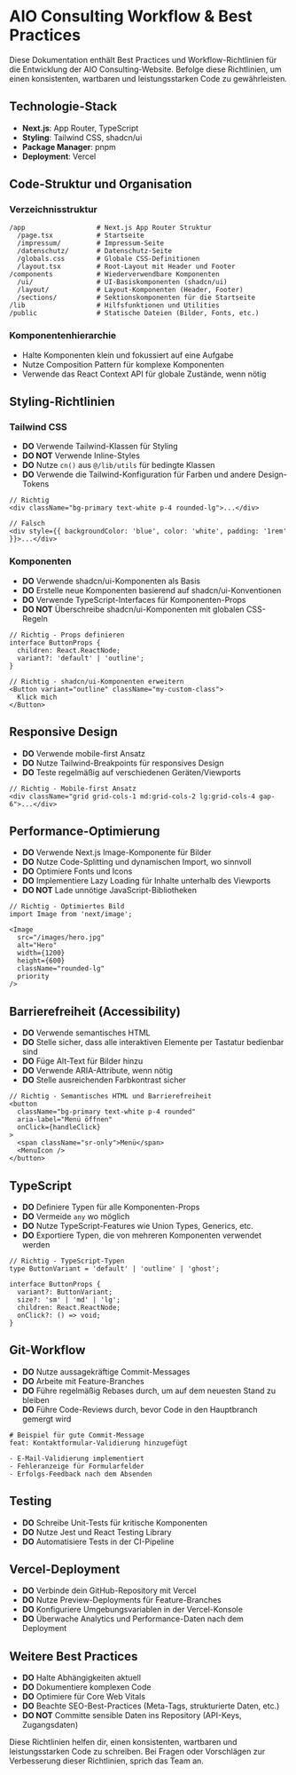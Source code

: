# AIO Consulting Workflow & Best Practices

Diese Dokumentation enthält Best Practices und Workflow-Richtlinien für die Entwicklung der AIO Consulting-Website. Befolge diese Richtlinien, um einen konsistenten, wartbaren und leistungsstarken Code zu gewährleisten.

## Technologie-Stack

- **Next.js**: App Router, TypeScript
- **Styling**: Tailwind CSS, shadcn/ui
- **Package Manager**: pnpm
- **Deployment**: Vercel

## Code-Struktur und Organisation

### Verzeichnisstruktur

```
/app                  # Next.js App Router Struktur
  /page.tsx           # Startseite
  /impressum/         # Impressum-Seite
  /datenschutz/       # Datenschutz-Seite
  /globals.css        # Globale CSS-Definitionen
  /layout.tsx         # Root-Layout mit Header und Footer
/components           # Wiederverwendbare Komponenten
  /ui/                # UI-Basiskomponenten (shadcn/ui)
  /layout/            # Layout-Komponenten (Header, Footer)
  /sections/          # Sektionskomponenten für die Startseite
/lib                  # Hilfsfunktionen und Utilities
/public               # Statische Dateien (Bilder, Fonts, etc.)
```

### Komponentenhierarchie

- Halte Komponenten klein und fokussiert auf eine Aufgabe
- Nutze Composition Pattern für komplexe Komponenten
- Verwende das React Context API für globale Zustände, wenn nötig

## Styling-Richtlinien

### Tailwind CSS

- **DO** Verwende Tailwind-Klassen für Styling
- **DO NOT** Verwende Inline-Styles
- **DO** Nutze `cn()` aus `@/lib/utils` für bedingte Klassen
- **DO** Verwende die Tailwind-Konfiguration für Farben und andere Design-Tokens

```tsx
// Richtig
<div className="bg-primary text-white p-4 rounded-lg">...</div>

// Falsch
<div style={{ backgroundColor: 'blue', color: 'white', padding: '1rem' }}>...</div>
```

### Komponenten

- **DO** Verwende shadcn/ui-Komponenten als Basis
- **DO** Erstelle neue Komponenten basierend auf shadcn/ui-Konventionen
- **DO** Verwende TypeScript-Interfaces für Komponenten-Props
- **DO NOT** Überschreibe shadcn/ui-Komponenten mit globalen CSS-Regeln

```tsx
// Richtig - Props definieren
interface ButtonProps {
  children: React.ReactNode;
  variant?: 'default' | 'outline';
}

// Richtig - shadcn/ui-Komponenten erweitern
<Button variant="outline" className="my-custom-class">
  Klick mich
</Button>
```

## Responsive Design

- **DO** Verwende mobile-first Ansatz
- **DO** Nutze Tailwind-Breakpoints für responsives Design
- **DO** Teste regelmäßig auf verschiedenen Geräten/Viewports

```tsx
// Richtig - Mobile-first Ansatz
<div className="grid grid-cols-1 md:grid-cols-2 lg:grid-cols-4 gap-6">...</div>
```

## Performance-Optimierung

- **DO** Verwende Next.js Image-Komponente für Bilder
- **DO** Nutze Code-Splitting und dynamischen Import, wo sinnvoll
- **DO** Optimiere Fonts und Icons
- **DO** Implementiere Lazy Loading für Inhalte unterhalb des Viewports
- **DO NOT** Lade unnötige JavaScript-Bibliotheken

```tsx
// Richtig - Optimiertes Bild
import Image from 'next/image';

<Image 
  src="/images/hero.jpg" 
  alt="Hero" 
  width={1200} 
  height={600} 
  className="rounded-lg"
  priority 
/>
```

## Barrierefreiheit (Accessibility)

- **DO** Verwende semantisches HTML
- **DO** Stelle sicher, dass alle interaktiven Elemente per Tastatur bedienbar sind
- **DO** Füge Alt-Text für Bilder hinzu
- **DO** Verwende ARIA-Attribute, wenn nötig
- **DO** Stelle ausreichenden Farbkontrast sicher

```tsx
// Richtig - Semantisches HTML und Barrierefreiheit
<button 
  className="bg-primary text-white p-4 rounded"
  aria-label="Menü öffnen"
  onClick={handleClick}
>
  <span className="sr-only">Menü</span>
  <MenuIcon />
</button>
```

## TypeScript

- **DO** Definiere Typen für alle Komponenten-Props
- **DO** Vermeide `any` wo möglich
- **DO** Nutze TypeScript-Features wie Union Types, Generics, etc.
- **DO** Exportiere Typen, die von mehreren Komponenten verwendet werden

```tsx
// Richtig - TypeScript-Typen
type ButtonVariant = 'default' | 'outline' | 'ghost';

interface ButtonProps {
  variant?: ButtonVariant;
  size?: 'sm' | 'md' | 'lg';
  children: React.ReactNode;
  onClick?: () => void;
}
```

## Git-Workflow

- **DO** Nutze aussagekräftige Commit-Messages
- **DO** Arbeite mit Feature-Branches
- **DO** Führe regelmäßig Rebases durch, um auf dem neuesten Stand zu bleiben
- **DO** Führe Code-Reviews durch, bevor Code in den Hauptbranch gemergt wird

```
# Beispiel für gute Commit-Message
feat: Kontaktformular-Validierung hinzugefügt

- E-Mail-Validierung implementiert
- Fehleranzeige für Formularfelder
- Erfolgs-Feedback nach dem Absenden
```

## Testing

- **DO** Schreibe Unit-Tests für kritische Komponenten
- **DO** Nutze Jest und React Testing Library
- **DO** Automatisiere Tests in der CI-Pipeline

## Vercel-Deployment

- **DO** Verbinde dein GitHub-Repository mit Vercel
- **DO** Nutze Preview-Deployments für Feature-Branches
- **DO** Konfiguriere Umgebungsvariablen in der Vercel-Konsole
- **DO** Überwache Analytics und Performance-Daten nach dem Deployment

## Weitere Best Practices

- **DO** Halte Abhängigkeiten aktuell
- **DO** Dokumentiere komplexen Code
- **DO** Optimiere für Core Web Vitals
- **DO** Beachte SEO-Best-Practices (Meta-Tags, strukturierte Daten, etc.)
- **DO NOT** Committe sensible Daten ins Repository (API-Keys, Zugangsdaten)

Diese Richtlinien helfen dir, einen konsistenten, wartbaren und leistungsstarken Code zu schreiben. Bei Fragen oder Vorschlägen zur Verbesserung dieser Richtlinien, sprich das Team an.